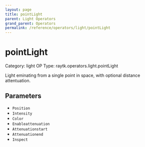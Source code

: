 ```yaml
---
layout: page
title: pointLight
parent: Light Operators
grand_parent: Operators
permalink: /reference/operators/light/pointLight
---
```


# pointLight

Category: light
OP Type: raytk.operators.light.pointLight



Light eminating from a single point in space, with optional distance attentuation.

## Parameters

* `Position`
* `Intensity`
* `Color`
* `Enableattenuation`
* `Attenuationstart`
* `Attenuationend`
* `Inspect`